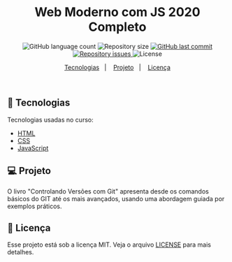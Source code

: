 <h1 align="center">
Web Moderno com JS 2020 Completo
</h1>

<p align="center">
  <img alt="GitHub language count" src="https://img.shields.io/github/languages/count/tassiotfc/livro-controlandoversoescomgit">

  <img alt="Repository size" src="https://img.shields.io/github/repo-size/tassiotfc/livro-controlandoversoescomgit">

  <a href="https://github.com/tassiotfc/web-moderno-js/commits/master">
    <img alt="GitHub last commit" src="https://img.shields.io/github/last-commit/tassiotfc/livro-controlandoversoescomgit">
  </a>

  <a href="https://github.com/tassiotfc/livro-controlandoversoescomgit/issues">
    <img alt="Repository issues" src="https://img.shields.io/github/issues/tassiotfc/livro-controlandoversoescomgit">
  </a>

  <img alt="License" src="https://img.shields.io/badge/license-MIT-brightgreen">
</p>

<p align="center">
  <a href="#rocket-tecnologias">Tecnologias</a>&nbsp;&nbsp;&nbsp;|&nbsp;&nbsp;&nbsp;
  <a href="#-projeto">Projeto</a>&nbsp;&nbsp;&nbsp;|&nbsp;&nbsp;&nbsp;
  <a href="#memo-licença">Licença</a>
</p>

<br>

## :rocket: Tecnologias

Tecnologias usadas no curso:

- [HTML](https://www.w3schools.com/html/)
- [CSS](https://www.w3schools.com/css/)
- [JavaScript](https://developer.mozilla.org/pt-BR/docs/Web/JavaScript)

## 💻 Projeto

O livro "Controlando Versões com Git" apresenta desde os comandos básicos do GIT até os mais avançados, usando uma abordagem guiada por exemplos práticos. 

## :memo: Licença

Esse projeto está sob a licença MIT. Veja o arquivo [LICENSE](LICENSE.md) para mais detalhes.
